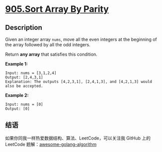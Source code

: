 # [905.Sort Array By Parity][title]

## Description
Given an integer array `nums`, move all the even integers at the beginning of the array followed by all the odd integers.

Return **any array** that satisfies this condition.


**Example 1:**

```
Input: nums = [3,1,2,4]
Output: [2,4,3,1]
Explanation: The outputs [4,2,3,1], [2,4,1,3], and [4,2,1,3] would also be accepted.
```

**Example 2:**

```
Input: nums = [0]
Output: [0]
```

## 结语

如果你同我一样热爱数据结构、算法、LeetCode，可以关注我 GitHub 上的 LeetCode 题解：[awesome-golang-algorithm][me]

[title]: https://leetcode.com/problems/sort-array-by-parity/
[me]: https://github.com/kylesliu/awesome-golang-algorithm
